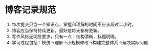 # 博客记录规范

1. 每次提交只含一个知识点，掌握和理解的时间不应该超过半小时。
2. 博客应当保持持续更新，最好是每天都有更新。
3. 写作风格无明显要求，只有一点：结构清晰，标题明确。
4. 学习过程包括：模仿→理解→小规模修改→构建完整体系→解决实际问题